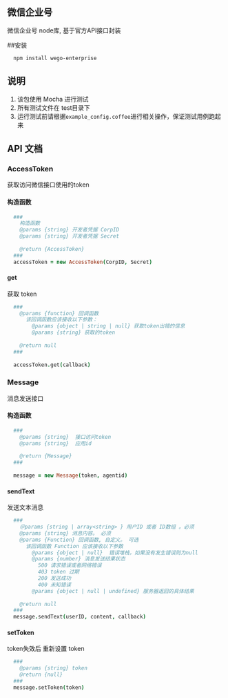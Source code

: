 微信企业号
----------------
  微信企业号 node库, 基于官方API接口封装
  
##安装

```
  npm install wego-enterprise
```


## 说明
 1. 该包使用 Mocha 进行测试
 2. 所有测试文件在 test目录下
 3. 运行测试前请根据```example_config.coffee```进行相关操作，保证测试用例跑起来
 
 
## API 文档

### AccessToken

  获取访问微信接口使用的token
  
#### 构造函数

```coffee
  ###
    构造函数
    @params {string} 开发者凭据 CorpID
    @params {string} 开发者凭据 Secret
    
    @return {AccessToken}
  ###
  accessToken = new AccessToken(CorpID, Secret)
```

#### get

  获取 token
  
```coffee
  ###
    @params {function} 回调函数
      该回调函数应该接收以下参数：
        @params {object | string | null} 获取token出错的信息
        @params {string} 获取的token
  
    @return null
  ###
  
  accessToken.get(callback)
```

### Message

  消息发送接口
  
#### 构造函数

```coffee
  ###
    @params {string}  接口访问token
    @params {string}  应用id
    
    @return {Message}
  ###
  
  message = new Message(token, agentid)
```

#### sendText

  发送文本消息
  
```coffee
  ###
    ＠params {string | array<string> } 用户ID 或者 ID数组 。必须
    @params {string} 消息内容。 必须
    @params {Function} 回调函数, 自定义。 可选
      该回调函数 Function 应该接收以下参数
        @params {object | null}  错误堆栈，如果没有发生错误则为null
        @params {number} 消息发送结果状态
          500 请求错误或者网络错误
          403 token 过期
          200 发送成功
          400 未知错误
        @params {object | null | undefined} 服务器返回的具体结果
    
    @return null
  ###
  message.sendText(userID, content, callback)
```

#### setToken

  token失效后 重新设置 token
  
```coffee
  ###
    @params {string} token
    @return {null}
  ###
  message.setToken(token)
```